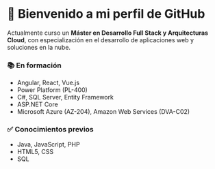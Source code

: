 # 👋 Bienvenido a mi perfil de GitHub  

Actualmente curso un **Máster en Desarrollo Full Stack y Arquitecturas Cloud**, con especialización en el desarrollo de aplicaciones web y soluciones en la nube.  

### 📚 En formación
- Angular, React, Vue.js  
- Power Platform (PL-400)  
- C#, SQL Server, Entity Framework  
- ASP.NET Core  
- Microsoft Azure (AZ-204), Amazon Web Services (DVA-C02)  

### ✅ Conocimientos previos
- Java, JavaScript, PHP  
- HTML5, CSS  
- SQL  
